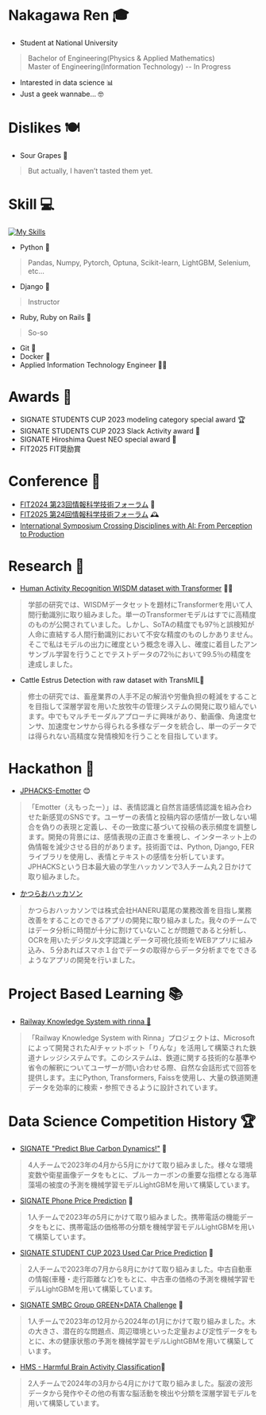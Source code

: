 # Nakagawa Ren 🎓
- Student at National University  
> Bachelor of Engineering(Physics & Applied Mathematics)  
> Master of Engineering(Information Technology) -- In Progress

- Intarested in data science 📊  
- Just a geek wannabe... 🤓  

# Dislikes 🍽️
- Sour Grapes 🍇
> But actually, I haven’t tasted them yet.

# Skill 💻
[![My Skills](https://skillicons.dev/icons?i=python,django,ruby,rails,git,docker)](https://skillicons.dev)
- Python 🐍
> Pandas, Numpy, Pytorch, Optuna, Scikit-learn, LightGBM, Selenium, etc...
- Django 🎉
> Instructor
- Ruby, Ruby on Rails 💎
> So-so
- Git 🔄
- Docker 🐳
- Applied Information Technology Engineer 👨‍💻

# Awards 🏅
- SIGNATE STUDENTS CUP 2023 modeling category special award 🏆
- SIGNATE STUDENTS CUP 2023 Slack Activity award 💬
- SIGNATE Hiroshima Quest NEO special award 🌟
- FIT2025 FIT奨励賞

# Conference 🎤
- [FIT2024 第23回情報科学技術フォーラム](https://github.com/rakawanegan/mil_cattle_estrus_detection) 🍁
- [FIT2025 第24回情報科学技術フォーラム](https://github.com/rakawanegan/cattle_identification_with_gps) 🕰️
- [International Symposium Crossing Disciplines with AI: From Perception to Production](https://www.kobe-u.ac.jp/en/news/event/20251020-67217/)

# Research 📝
- [Human Activity Recognition WISDM dataset with Transformer](https://github.com/rakawanegan/humanactivityrecognition_portfolio) 🏃‍♂️
> 学部の研究では、WISDMデータセットを題材にTransformerを用いて人間行動識別に取り組みました。単一のTransformerモデルはすでに高精度のものが公開されていました。しかし、SoTAの精度でも97％と誤検知が人命に直結する人間行動識別において不安な精度のものしかありません。そこで私はモデルの出力に確度という概念を導入し、確度に着目したアンサンブル学習を行うことでテストデータの72％において99.5％の精度を達成しました。
- Cattle Estrus Detection with raw dataset with TransMIL🐄
> 修士の研究では、畜産業界の人手不足の解消や労働負担の軽減をすることを目指して深層学習を用いた放牧牛の管理システムの開発に取り組んでいます。中でもマルチモーダルアプローチに興味があり、動画像、角速度センサ、加速度センサから得られる多様なデータを統合し、単一のデータでは得られない高精度な発情検知を行うことを目指しています。

# Hackathon 🚀
- [JPHACKS-Emotter](https://github.com/rakawanegan/Emotter) 😊
> 「Emotter（えもったー）」は、表情認識と自然言語感情認識を組み合わせた新感覚のSNSです。ユーザーの表情と投稿内容の感情が一致しない場合を偽りの表現と定義し、その一致度に基づいて投稿の表示頻度を調整します。開発の背景には、感情表現の正直さを重視し、インターネット上の偽情報を減少させる目的があります。技術面では、Python, Django, FERライブラリを使用し、表情とテキストの感情を分析しています。JPHACKSという日本最大級の学生ハッカソンで3人チーム丸２日かけて取り組みました。

- [かつらおハッカソン](https://github.com/rakawanegan/katsurao_hackathon)
> かつらおハッカソンでは株式会社HANERU葛尾の業務改善を目指し業務改善をすることのできるアプリの開発に取り組みました。我々のチームではデータ分析に時間が十分に割けていないことが問題であると分析し、OCRを用いたデジタル文字認識とデータ可視化技術をWEBアプリに組み込み、５分あればスマホ１台でデータの取得からデータ分析までをできるようなアプリの開発を行いました。

# Project Based Learning 📚
- [Railway Knowledge System with rinna 🚆](https://github.com/rakawanegan/pbl-railway-knowledge-system)
> 「Railway Knowledge System with Rinna」プロジェクトは、Microsoftによって開発されたAIチャットボット「りんな」を活用して構築された鉄道ナレッジシステムです。このシステムは、鉄道に関する技術的な基準や省令の解釈についてユーザーが問い合わせる際、自然な会話形式で回答を提供します。主にPython, Transformers, Faissを使用し、大量の鉄道関連データを効率的に検索・参照できるように設計されています。

# Data Science Competition History 🏆
- [SIGNATE "Predict Blue Carbon Dynamics!"](https://github.com/rakawanegan/bluecarbon_portfolio) 🌊
> 4人チームで2023年の4月から5月にかけて取り組みました。様々な環境変数や衛星画像データをもとに、ブルーカーボンの重要な指標となる海草藻場の被度の予測を機械学習モデルLightGBMを用いて構築しています。
- [SIGNATE Phone Price Prediction](https://github.com/rakawanegan/phonepriceprediction_portfolio) 📱
> 1人チームで2023年の5月にかけて取り組みました。携帯電話の機能データをもとに、携帯電話の価格帯の分類を機械学習モデルLightGBMを用いて構築しています。
- [SIGNATE STUDENT CUP 2023 Used Car Price Prediction](https://github.com/rakawanegan/signatestudentcup2023_portfolio) 🚗
> 2人チームで2023年の7月から8月にかけて取り組みました。中古自動車の情報(車種・走行距離など)をもとに、中古車の価格の予測を機械学習モデルLightGBMを用いて構築しています。
- [SIGNATE SMBC Group GREEN×DATA Challenge](https://github.com/rakawanegan/smbc_green_competiton_portfolio) 🌱
> 1人チームで2023年の12月から2024年の1月にかけて取り組みました。木の大きさ、潜在的な問題点、周辺環境といった定量および定性データをもとに、木の健康状態の予測を機械学習モデルLightGBMを用いて構築しています。
- [HMS - Harmful Brain Activity Classification](https://github.com/rakawanegan/HMS-harmful_brain_activity_classification_portfolio)🧠
> 2人チームで2024年の3月から4月にかけて取り組みました。脳波の波形データから発作やその他の有害な脳活動を検出や分類を深層学習モデルを用いて構築しています。
